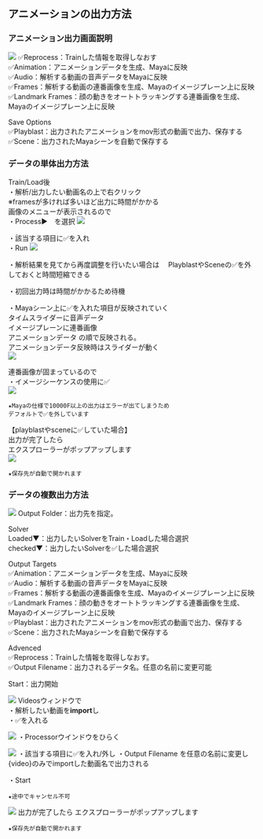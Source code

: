 ## アニメーションの出力方法

### アニメーション出力画面説明

![](images/image200.png)
✅Reprocess：Trainした情報を取得しなおす  
✅Animation：アニメーションデータを生成、Mayaに反映  
✅Audio：解析する動画の音声データをMayaに反映  
✅Frames：解析する動画の連番画像を生成、Mayaのイメージプレーン上に反映  
✅Landmark Frames：顔の動きをオートトラッキングする連番画像を生成、Mayaのイメージプレーン上に反映    

Save Options  
✅Playblast：出力されたアニメーションをmov形式の動画で出力、保存する  
✅Scene：出力されたMayaシーンを自動で保存する  

### データの単体出力方法

Train/Load後  
・解析/出力したい動画名の上で右クリック  
※framesが多ければ多いほど出力に時間がかかる  
画像のメニューが表示されるので  
・Process▶　を選択
![](images/image200.png)


・該当する項目に✅を入れ  
・Run
![](images/image205.png)

・解析結果を見てから再度調整を行いたい場合は
　PlayblastやSceneの✅を外しておくと時間短縮できる

・初回出力時は時間がかかるため待機

・Mayaシーン上に✅を入れた項目が反映されていく  
タイムスライダーに音声データ  
イメージプレーンに連番画像  
アニメーションデータ の順で反映される。  
アニメーションデータ反映時はスライダーが動く  
![](images/image133.png)

連番画像が固まっているので  
・イメージシーケンスの使用に✅  
![](images/image138.png)


```{note}
★Mayaの仕様で10000F以上の出力はエラーが出てしまうため  
デフォルトで✅を外しています
```

【playblastやsceneに✅していた場合】  
出力が完了したら  
エクスプローラーがポップアップします  
![](images/image127.png)

```{note}
★保存先が自動で開かれます
```


### データの複数出力方法

![](images/image128.png)
Output Folder：出力先を指定。  

Solver  
Loaded▼：出力したいSolverをTrain・Loadした場合選択  
checked▼：出力したいSolverを✅した場合選択  

Output Targets  
✅Animation：アニメーションデータを生成、Mayaに反映  
✅Audio：解析する動画の音声データをMayaに反映  
✅Frames：解析する動画の連番画像を生成、Mayaのイメージプレーン上に反映  
✅Landmark Frames：顔の動きをオートトラッキングする連番画像を生成、Mayaのイメージプレーン上に反映  
✅Playblast：出力されたアニメーションをmov形式の動画で出力、保存する  
✅Scene：出力されたMayaシーンを自動で保存する  

Advenced  
✅Reprocess：Trainした情報を取得しなおす。  
✅Output Filename：出力されるデータ名。任意の名前に変更可能

Start：出力開始

![](images/image197.png)
Videosウィンドウで  
・解析したい動画を**import**し  
・✅を入れる

![](images/image130.png)
・Processorウインドウをひらく

![](images/image210.png)
・該当する項目に✅を入れ/外し
・Output Filename を任意の名前に変更し
{video}のみでimportした動画名で出力される

・Start

```{note}
★途中でキャンセル不可
```

![](images/image136.png)
出力が完了したら
エクスプローラーがポップアップします

```{note}
★保存先が自動で開かれます
```